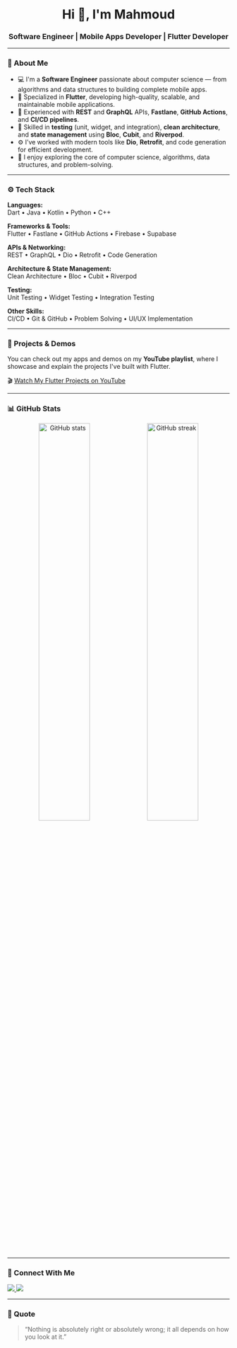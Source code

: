 <h1 align="center">Hi 👋, I'm Mahmoud</h1>
<h3 align="center">Software Engineer | Mobile Apps Developer | Flutter Developer</h3>

---

### 🧠 About Me
- 💻 I'm a **Software Engineer** passionate about computer science — from algorithms and data structures to building complete mobile apps.
- 📱 Specialized in **Flutter**, developing high-quality, scalable, and maintainable mobile applications.
- 🚀 Experienced with **REST** and **GraphQL** APIs, **Fastlane**, **GitHub Actions**, and **CI/CD pipelines**.
- 🧩 Skilled in **testing** (unit, widget, and integration), **clean architecture**, and **state management** using **Bloc**, **Cubit**, and **Riverpod**.
- ⚙️ I’ve worked with modern tools like **Dio**, **Retrofit**, and code generation for efficient development.
- 🧠 I enjoy exploring the core of computer science, algorithms, data structures, and problem-solving.

---

### ⚙️ Tech Stack

**Languages:**  
Dart • Java • Kotlin • Python • C++

**Frameworks & Tools:**  
Flutter • Fastlane • GitHub Actions • Firebase • Supabase

**APIs & Networking:**  
REST • GraphQL • Dio • Retrofit • Code Generation

**Architecture & State Management:**  
Clean Architecture • Bloc • Cubit • Riverpod

**Testing:**  
Unit Testing • Widget Testing • Integration Testing

**Other Skills:**  
CI/CD • Git & GitHub • Problem Solving • UI/UX Implementation


---

### 🧩 Projects & Demos
You can check out my apps and demos on my **YouTube playlist**, where I showcase and explain the projects I've built with Flutter.

🎬 [Watch My Flutter Projects on YouTube](https://www.youtube.com/playlist?list=PLwo4DdQH53MCnduZJg18uhCJ9dUE0TqV1)  


---

### 📊 GitHub Stats
<p align="center">
  <img src="https://github-readme-stats.vercel.app/api?username=byteVortex0&show_icons=true&theme=tokyonight" alt="GitHub stats" width="48%"/>
  <img src="https://github-readme-streak-stats.herokuapp.com/?user=byteVortex0&theme=tokyonight" alt="GitHub streak" width="48%"/>
</p>

---

### 🤝 Connect With Me
<p align="left">
  <a href="https://www.linkedin.com/in/YOUR-LINKEDIN" target="_blank">
    <img src="https://img.shields.io/badge/LinkedIn-blue?style=for-the-badge&logo=linkedin" />
  </a>
  <a href="mailto:YOURMAIL@gmail.com" target="_blank">
    <img src="https://img.shields.io/badge/Gmail-red?style=for-the-badge&logo=gmail&logoColor=white" />
  </a>
</p>

---

### 💬 Quote
> “Nothing is absolutely right or absolutely wrong; it all depends on how you look at it.”

